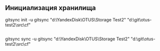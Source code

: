 ## Инициализация хранилища
gitsync init -u gitsync "d:\YandexDisk\OTUS\Storage Test2\" "d:\git\otus-test2\src\cf\"

##
gitsync sync -u gitsync "d:\YandexDisk\OTUS\Storage Test2\" "d:\git\otus-test2\src\cf\"